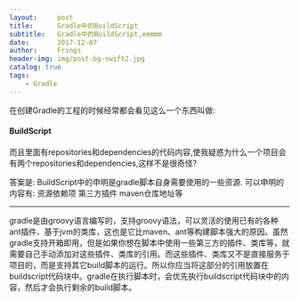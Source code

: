 ```yaml
---
layout:		post
title: 		Gradle中的BuildScript
subtitle:	Gradle中的BuildScript,emmmm
date:		2017-12-07
author:		Frings
header-img:	img/post-bg-swift2.jpg
catalog: true
tags:
    - Gradle
---
```


在创建Gradle的工程的时候经常都会看见这么一个东西叫做:
#### BuildScript
而且里面有repositories和dependencies的代码内容,使我疑惑为什么一个项目会有两个repositories和dependencies,这样不是很奇怪?

答案是:
BuildScript中的申明是gradle脚本自身需要使用的一些资源.
可以申明的内容有:
资源依赖项
第三方插件
maven仓库地址等

---
gradle是由groovy语言编写的，支持groovy语法，可以灵活的使用已有的各种ant插件、基于jvm的类库，这也是它比maven、ant等构建脚本强大的原因。虽然gradle支持开箱即用，但是如果你想在脚本中使用一些第三方的插件、类库等，就需要自己手动添加对这些插件、类库的引用。而这些插件、类库又不是直接服务于项目的，而是支持其它build脚本的运行。所以你应当将这部分的引用放置在buildscript代码块中。gradle在执行脚本时，会优先执行buildscript代码块中的内容，然后才会执行剩余的build脚本。




